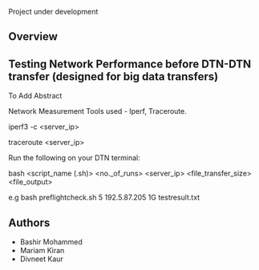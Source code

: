 Project under development


Overview
---------

Testing Network Performance before DTN-DTN transfer (designed for big data transfers)
------------------------------------------------------------------------------

To Add Abstract


Network Measurement Tools used - Iperf, Traceroute.

iperf3 -c <server_ip>

traceroute <server_ip>

Run the following on your DTN terminal:

bash <script_name (.sh)> <no._of_runs> <server_ip> <file_transfer_size> <file_output>

e.g bash preflightcheck.sh 5 192.5.87.205 1G testresult.txt

Authors
---------
- Bashir Mohammed
- Mariam Kiran
- Divneet Kaur